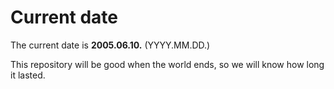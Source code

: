 # Current date

The current date is **2005.06.10.** (YYYY.MM.DD.)

This repository will be good when the world ends, so we will know how long it lasted.